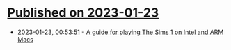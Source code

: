 # [Published on 2023-01-23](index.md)

* [2023-01-23, 00:53:51](https://news.ycombinator.com/item?id=34484125) - [A guide for playing The Sims 1 on Intel and ARM Macs](https://github.com/hackergolucky/PlaySimsOnMac/blob/main/README.md)
